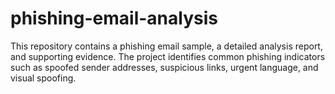 # phishing-email-analysis
This repository contains a phishing email sample, a detailed analysis report, and supporting evidence. The project identifies common phishing indicators such as spoofed sender addresses, suspicious links, urgent language, and visual spoofing.
